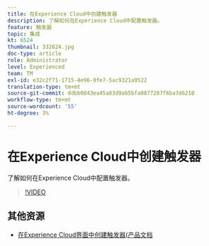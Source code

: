 ```yaml
---
title: 在Experience Cloud中创建触发器
description: 了解如何在Experience Cloud中配置触发器。
feature: 触发器
topic: 集成
kt: 6524
thumbnail: 332624.jpg
doc-type: article
role: Administrator
level: Experienced
team: TM
exl-id: e32c2f71-1715-4e96-9fe7-5ac9321a9522
translation-type: tm+mt
source-git-commit: ddbb0843ea45a83d9ab5bfa0877287f6ba7d6210
workflow-type: tm+mt
source-wordcount: '55'
ht-degree: 3%

---
```


# 在Experience Cloud中创建触发器

了解如何在Experience Cloud中配置触发器。

>[!VIDEO](https://video.tv.adobe.com/v/332624?quality=12)

## 其他资源

* [在Experience Cloud界面中创建触发器(产品文档](https://experienceleague.adobe.com/docs/campaign-standard/using/integrating-with-adobe-cloud/working-with-campaign-and-triggers/configuring-triggers-in-experience-cloud.html?lang=en#creating-a-trigger-in-the-experience-cloud-interface)
